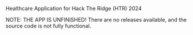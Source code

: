 Healthcare Application for Hack The Ridge (HTR) 2024

NOTE: THE APP IS UNFINISHED! There are no releases available, and the source code is not fully functional.
